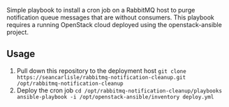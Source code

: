 Simple playbook to install a cron job on a RabbitMQ host to purge notification queue messages
that are without consumers. This playbook requires a running OpenStack cloud deployed using
the openstack-ansible project.

## Usage
1. Pull down this repository to the deployment host
`git clone https://seancarlisle/rabbitmq-notification-cleanup.git /opt/rabbitmq-notification-cleanup`
1. Deploy the cron job
   `cd /opt/rabbitmq-notification-cleanup/playbooks
   ansible-playbook -i /opt/openstack-ansible/inventory deploy.yml`
